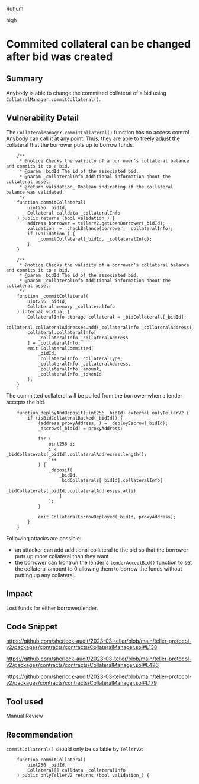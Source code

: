 Ruhum

high

# Commited collateral can be changed after bid was created

## Summary
Anybody is able to change the committed collateral of a bid using `CollatralManager.commitCollateral()`.

## Vulnerability Detail
The `CollateralManager.commitCollateral()` function has no access control. Anybody can call it at any point. Thus, they are able to freely adjust the collateral that the borrower puts up to borrow funds.

```sol
    /**
     * @notice Checks the validity of a borrower's collateral balance and commits it to a bid.
     * @param _bidId The id of the associated bid.
     * @param _collateralInfo Additional information about the collateral asset.
     * @return validation_ Boolean indicating if the collateral balance was validated.
     */
    function commitCollateral(
        uint256 _bidId,
        Collateral calldata _collateralInfo
    ) public returns (bool validation_) {
        address borrower = tellerV2.getLoanBorrower(_bidId);
        validation_ = _checkBalance(borrower, _collateralInfo);
        if (validation_) {
            _commitCollateral(_bidId, _collateralInfo);
        }
    }

    /**
     * @notice Checks the validity of a borrower's collateral balance and commits it to a bid.
     * @param _bidId The id of the associated bid.
     * @param _collateralInfo Additional information about the collateral asset.
     */
    function _commitCollateral(
        uint256 _bidId,
        Collateral memory _collateralInfo
    ) internal virtual {
        CollateralInfo storage collateral = _bidCollaterals[_bidId];
        collateral.collateralAddresses.add(_collateralInfo._collateralAddress);
        collateral.collateralInfo[
            _collateralInfo._collateralAddress
        ] = _collateralInfo;
        emit CollateralCommitted(
            _bidId,
            _collateralInfo._collateralType,
            _collateralInfo._collateralAddress,
            _collateralInfo._amount,
            _collateralInfo._tokenId
        );
    }

```

The committed collateral will be pulled from the borrower when a lender accepts the bid. 
```sol
    function deployAndDeposit(uint256 _bidId) external onlyTellerV2 {
        if (isBidCollateralBacked(_bidId)) {
            (address proxyAddress, ) = _deployEscrow(_bidId);
            _escrows[_bidId] = proxyAddress;

            for (
                uint256 i;
                i < _bidCollaterals[_bidId].collateralAddresses.length();
                i++
            ) {
                _deposit(
                    _bidId,
                    _bidCollaterals[_bidId].collateralInfo[
                        _bidCollaterals[_bidId].collateralAddresses.at(i)
                    ]
                );
            }

            emit CollateralEscrowDeployed(_bidId, proxyAddress);
        }
    }
```

Following attacks are possible:
- an attacker can add additional collateral to the bid so that the borrower puts up more collateral than they want
- the borrower can frontrun the lender's `lenderAcceptBid()` function to set the collateral amount to 0 allowing them to borrow the funds without putting up any collateral.

## Impact
Lost funds for either borrower/lender.

## Code Snippet
https://github.com/sherlock-audit/2023-03-teller/blob/main/teller-protocol-v2/packages/contracts/contracts/CollateralManager.sol#L138

https://github.com/sherlock-audit/2023-03-teller/blob/main/teller-protocol-v2/packages/contracts/contracts/CollateralManager.sol#L426

https://github.com/sherlock-audit/2023-03-teller/blob/main/teller-protocol-v2/packages/contracts/contracts/CollateralManager.sol#L179

## Tool used

Manual Review

## Recommendation
`commitCollateral()` should only be callable by `TellerV2`:

```sol
    function commitCollateral(
        uint256 _bidId,
        Collateral[] calldata _collateralInfo
    ) public onlyTellerV2 returns (bool validation_) {
```
